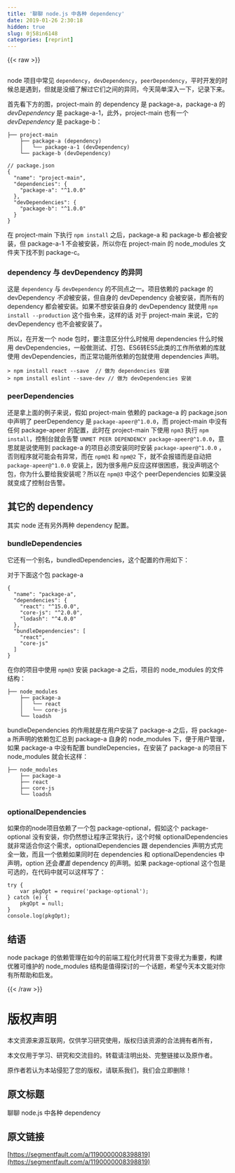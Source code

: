 ```yaml
---
title: '聊聊 node.js 中各种 dependency' 
date: 2019-01-26 2:30:18
hidden: true
slug: 0j58in6148
categories: [reprint]
---
```


{{< raw >}}

                    
<p><span class="img-wrap"><img data-src="/img/remote/1460000008398822?w=600&amp;h=340" src="https://static.alili.tech/img/remote/1460000008398822?w=600&amp;h=340" alt="" title="" style="cursor: pointer; display: inline;"></span></p>
<p>node 项目中常见 <code>dependency</code>，<code>devDependency</code>，<code>peerDependency</code>，平时开发的时候总是遇到，但就是没细了解过它们之间的异同，今天简单深入一下，记录下来。</p>
<p>首先看下方的图，project-main 的 dependency 是 package-a，package-a 的 <em>devDependency</em> 是 package-a-1，此外，project-main 也有一个 <em>devDependency</em> 是 package-b：</p>
<div class="widget-codetool" style="display:none;">
      <div class="widget-codetool--inner">
      <span class="selectCode code-tool" data-toggle="tooltip" data-placement="top" title="" data-original-title="全选"></span>
      <span type="button" class="copyCode code-tool" data-toggle="tooltip" data-placement="top" data-clipboard-text="├── project-main
    ├── package-a (dependency)
    │   └── package-a-1 (devDependency)
    └── package-b (devDependency)
" title="" data-original-title="复制"></span>
      <span type="button" class="saveToNote code-tool" data-toggle="tooltip" data-placement="top" title="" data-original-title="放进笔记"></span>
      </div>
      </div><pre class="bash hljs"><code class="bash">├── project-main
    ├── package<span class="hljs-_">-a</span> (dependency)
    │   └── package<span class="hljs-_">-a</span>-1 (devDependency)
    └── package-b (devDependency)
</code></pre>
<div class="widget-codetool" style="display:none;">
      <div class="widget-codetool--inner">
      <span class="selectCode code-tool" data-toggle="tooltip" data-placement="top" title="" data-original-title="全选"></span>
      <span type="button" class="copyCode code-tool" data-toggle="tooltip" data-placement="top" data-clipboard-text="// package.json
{
  &quot;name&quot;: &quot;project-main&quot;,
  &quot;dependencies&quot;: {
    &quot;package-a&quot;: &quot;^1.0.0&quot;
  },
  &quot;devDependencies&quot;: {
    &quot;package-b&quot;: &quot;^1.0.0&quot;
  }
}" title="" data-original-title="复制"></span>
      <span type="button" class="saveToNote code-tool" data-toggle="tooltip" data-placement="top" title="" data-original-title="放进笔记"></span>
      </div>
      </div><pre class="javascript hljs"><code class="js"><span class="hljs-comment">// package.json</span>
{
  <span class="hljs-string">"name"</span>: <span class="hljs-string">"project-main"</span>,
  <span class="hljs-string">"dependencies"</span>: {
    <span class="hljs-string">"package-a"</span>: <span class="hljs-string">"^1.0.0"</span>
  },
  <span class="hljs-string">"devDependencies"</span>: {
    <span class="hljs-string">"package-b"</span>: <span class="hljs-string">"^1.0.0"</span>
  }
}</code></pre>
<p>在 project-main 下执行 <code>npm install</code> 之后，package-a 和 package-b 都会被安装，但 package-a-1 不会被安装，所以你在 project-main 的 node_modules 文件夹下找不到 package-c。</p>
<h3 id="articleHeader0">dependency 与 devDependency 的异同</h3>
<p>这是 <code>dependency</code> 与 <code>devDependency</code> 的不同点之一。项目依赖的 package 的 devDependency <em>不会</em>被安装，但自身的 devDependency 会被安装，而所有的 dependency 都会被安装。如果不想安装自身的 devDependency 就使用 <code>npm install --production</code> 这个指令来，这样的话 对于 project-main 来说，它的 devDependency 也不会被安装了。</p>
<p>所以，在开发一个 node 包时，要注意区分什么时候用 dependencies 什么时候用 devDependencies，一般做测试、打包、ES6转ES5此类的工作所依赖的库就使用 devDependencies，而正常功能所依赖的包就使用 dependencies 声明。</p>
<div class="widget-codetool" style="display:none;">
      <div class="widget-codetool--inner">
      <span class="selectCode code-tool" data-toggle="tooltip" data-placement="top" title="" data-original-title="全选"></span>
      <span type="button" class="copyCode code-tool" data-toggle="tooltip" data-placement="top" data-clipboard-text="> npm install react --save  // 做为 dependencies 安装
> npm install eslint --save-dev // 做为 devDependencies 安装" title="" data-original-title="复制"></span>
      <span type="button" class="saveToNote code-tool" data-toggle="tooltip" data-placement="top" title="" data-original-title="放进笔记"></span>
      </div>
      </div><pre class="hljs q"><code class="shell">&gt; npm install react --<span class="hljs-built_in">save</span>  <span class="hljs-comment">// 做为 dependencies 安装</span>
&gt; npm install eslint --<span class="hljs-built_in">save</span>-<span class="hljs-built_in">dev</span> <span class="hljs-comment">// 做为 devDependencies 安装</span></code></pre>
<h3 id="articleHeader1">peerDependencies</h3>
<p>还是拿上面的例子来说，假如 project-main 依赖的 package-a 的 package.json 中声明了 peerDependency 是 <code>package-apeer@^1.0.0</code>，而 project-main 中没有任何 package-apeer 的配置，此时在 project-main 下使用 <code>npm3</code> 执行 <code>npm install</code>，控制台就会告警 <code>UNMET PEER DEPENDENCY package-apeer@^1.0.0</code>，意思就是说使用到 package-a 的项目必须安装同时安装 <code>package-apeer@^1.0.0</code> ，否则程序就可能会有异常，而在 <code>npm@1</code> 和 <code>npm@2</code> 下，就不会报错而是自动把 <code>package-apeer@^1.0.0</code> 安装上，因为很多用户反应这样很困惑，我没声明这个包，你为什么要给我安装呢？所以在 <code>npm@3</code> 中这个 peerDependencies 如果没装就变成了控制台告警。</p>
<h2 id="articleHeader2">其它的 dependency</h2>
<p>其实 node 还有另外两种 dependency 配置。</p>
<h3 id="articleHeader3">bundleDependencies</h3>
<p>它还有一个别名，bundledDependencies，这个配置的作用如下：</p>
<p>对于下面这个包 package-a</p>
<div class="widget-codetool" style="display:none;">
      <div class="widget-codetool--inner">
      <span class="selectCode code-tool" data-toggle="tooltip" data-placement="top" title="" data-original-title="全选"></span>
      <span type="button" class="copyCode code-tool" data-toggle="tooltip" data-placement="top" data-clipboard-text="{
  &quot;name&quot;: &quot;package-a&quot;,
  &quot;dependencies&quot;: {
    &quot;react&quot;: &quot;^15.0.0&quot;,
    &quot;core-js&quot;: &quot;^2.0.0&quot;,
    &quot;lodash&quot;: &quot;^4.0.0&quot;
  },
  &quot;bundleDependencies&quot;: [
    &quot;react&quot;,
    &quot;core-js&quot;
  ]
}" title="" data-original-title="复制"></span>
      <span type="button" class="saveToNote code-tool" data-toggle="tooltip" data-placement="top" title="" data-original-title="放进笔记"></span>
      </div>
      </div><pre class="javascript hljs"><code class="js">{
  <span class="hljs-string">"name"</span>: <span class="hljs-string">"package-a"</span>,
  <span class="hljs-string">"dependencies"</span>: {
    <span class="hljs-string">"react"</span>: <span class="hljs-string">"^15.0.0"</span>,
    <span class="hljs-string">"core-js"</span>: <span class="hljs-string">"^2.0.0"</span>,
    <span class="hljs-string">"lodash"</span>: <span class="hljs-string">"^4.0.0"</span>
  },
  <span class="hljs-string">"bundleDependencies"</span>: [
    <span class="hljs-string">"react"</span>,
    <span class="hljs-string">"core-js"</span>
  ]
}</code></pre>
<p>在你的项目中使用 <code>npm@3</code> 安装 package-a 之后，项目的 node_modules 的文件结构：</p>
<div class="widget-codetool" style="display:none;">
      <div class="widget-codetool--inner">
      <span class="selectCode code-tool" data-toggle="tooltip" data-placement="top" title="" data-original-title="全选"></span>
      <span type="button" class="copyCode code-tool" data-toggle="tooltip" data-placement="top" data-clipboard-text="├── node_modules
    ├── package-a
    │   └── react
    │   └── core-js
    └── loadsh" title="" data-original-title="复制"></span>
      <span type="button" class="saveToNote code-tool" data-toggle="tooltip" data-placement="top" title="" data-original-title="放进笔记"></span>
      </div>
      </div><pre class="hljs stylus"><code class="shell">├── node_modules
    ├── package-<span class="hljs-selector-tag">a</span>
    │   └── react
    │   └── core-js
    └── loadsh</code></pre>
<p>bundleDependencies 的作用就是在用户安装了 package-a 之后，将 package-a 所声明的依赖包汇总到 package-a 自身的 node_modules 下，便于用户管理，如果 package-a 中没有配置 bundleDepencies，在安装了 package-a 的项目下 node_modules 就会长这样：</p>
<div class="widget-codetool" style="display:none;">
      <div class="widget-codetool--inner">
      <span class="selectCode code-tool" data-toggle="tooltip" data-placement="top" title="" data-original-title="全选"></span>
      <span type="button" class="copyCode code-tool" data-toggle="tooltip" data-placement="top" data-clipboard-text="├── node_modules
    ├── package-a
    ├── react
    ├── core-js
    └── loadsh" title="" data-original-title="复制"></span>
      <span type="button" class="saveToNote code-tool" data-toggle="tooltip" data-placement="top" title="" data-original-title="放进笔记"></span>
      </div>
      </div><pre class="hljs stylus"><code class="shell">├── node_modules
    ├── package-<span class="hljs-selector-tag">a</span>
    ├── react
    ├── core-js
    └── loadsh</code></pre>
<h3 id="articleHeader4">optionalDependencies</h3>
<p>如果你的node项目依赖了一个包 package-optional，假如这个 package-optional 没有安装，你仍然想让程序正常执行，这个时候 optionalDependencies 就非常适合你这个需求，optionalDependencies 跟 dependencies 声明方式完全一致，而且一个依赖如果同时在 dependencies 和 optionalDependencies 中声明，option 还会<em>覆盖</em> dependency 的声明。如果 package-optional 这个包是可选的，在代码中就可以这样写了：</p>
<div class="widget-codetool" style="display:none;">
      <div class="widget-codetool--inner">
      <span class="selectCode code-tool" data-toggle="tooltip" data-placement="top" title="" data-original-title="全选"></span>
      <span type="button" class="copyCode code-tool" data-toggle="tooltip" data-placement="top" data-clipboard-text="try {
    var pkgOpt = require('package-optional');
} catch (e) {
    pkgOpt = null;
}
console.log(pkgOpt);" title="" data-original-title="复制"></span>
      <span type="button" class="saveToNote code-tool" data-toggle="tooltip" data-placement="top" title="" data-original-title="放进笔记"></span>
      </div>
      </div><pre class="javascript hljs"><code class="js"><span class="hljs-keyword">try</span> {
    <span class="hljs-keyword">var</span> pkgOpt = <span class="hljs-built_in">require</span>(<span class="hljs-string">'package-optional'</span>);
} <span class="hljs-keyword">catch</span> (e) {
    pkgOpt = <span class="hljs-literal">null</span>;
}
<span class="hljs-built_in">console</span>.log(pkgOpt);</code></pre>
<h2 id="articleHeader5">结语</h2>
<p>node package 的依赖管理在如今的前端工程化时代背景下变得尤为重要，构建优雅可维护的 node_modules 结构是值得探讨的一个话题，希望今天本文能对你有所帮助和启发。</p>

                
{{< /raw >}}

# 版权声明
本文资源来源互联网，仅供学习研究使用，版权归该资源的合法拥有者所有，

本文仅用于学习、研究和交流目的。转载请注明出处、完整链接以及原作者。

原作者若认为本站侵犯了您的版权，请联系我们，我们会立即删除！

## 原文标题
聊聊 node.js 中各种 dependency

## 原文链接
[https://segmentfault.com/a/1190000008398819](https://segmentfault.com/a/1190000008398819)

